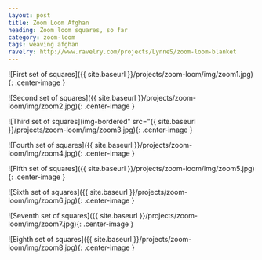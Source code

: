 ```yaml
---
layout: post
title: Zoom Loom Afghan
heading: Zoom loom squares, so far
category: zoom-loom
tags: weaving afghan
ravelry: http://www.ravelry.com/projects/LynneS/zoom-loom-blanket
---
```

![First set of squares]({{ site.baseurl }}/projects/zoom-loom/img/zoom1.jpg){: .center-image }

![Second set of squares]({{ site.baseurl }}/projects/zoom-loom/img/zoom2.jpg){: .center-image }

![Third set of squares](img-bordered" src="{{ site.baseurl }}/projects/zoom-loom/img/zoom3.jpg){: .center-image }

![Fourth set of squares]({{ site.baseurl }}/projects/zoom-loom/img/zoom4.jpg){: .center-image }

![Fifth set of squares]({{ site.baseurl }}/projects/zoom-loom/img/zoom5.jpg){: .center-image }

![Sixth set of squares]({{ site.baseurl }}/projects/zoom-loom/img/zoom6.jpg){: .center-image }

![Seventh set of squares]({{ site.baseurl }}/projects/zoom-loom/img/zoom7.jpg){: .center-image }

![Eighth set of squares]({{ site.baseurl }}/projects/zoom-loom/img/zoom8.jpg){: .center-image }
